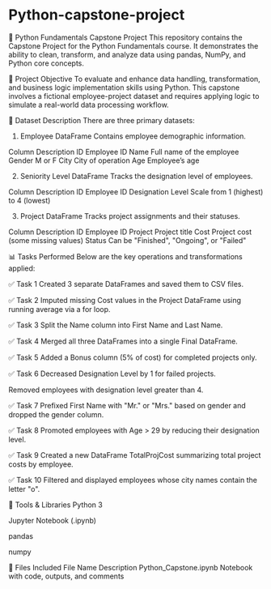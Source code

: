 # Python-capstone-project
🐍 Python Fundamentals Capstone Project
This repository contains the Capstone Project for the Python Fundamentals course. It demonstrates the ability to clean, transform, and analyze data using pandas, NumPy, and Python core concepts.

📌 Project Objective
To evaluate and enhance data handling, transformation, and business logic implementation skills using Python. This capstone involves a fictional employee-project dataset and requires applying logic to simulate a real-world data processing workflow.

🧾 Dataset Description
There are three primary datasets:

1. Employee DataFrame
Contains employee demographic information.

Column	Description
ID	Employee ID
Name	Full name of the employee
Gender	M or F
City	City of operation
Age	Employee’s age

2. Seniority Level DataFrame
Tracks the designation level of employees.

Column	Description
ID	Employee ID
Designation Level	Scale from 1 (highest) to 4 (lowest)

3. Project DataFrame
Tracks project assignments and their statuses.

Column	Description
ID	Employee ID
Project	Project title
Cost	Project cost (some missing values)
Status	Can be "Finished", "Ongoing", or "Failed"

📊 Tasks Performed
Below are the key operations and transformations applied:

✅ Task 1
Created 3 separate DataFrames and saved them to CSV files.

✅ Task 2
Imputed missing Cost values in the Project DataFrame using running average via a for loop.

✅ Task 3
Split the Name column into First Name and Last Name.

✅ Task 4
Merged all three DataFrames into a single Final DataFrame.

✅ Task 5
Added a Bonus column (5% of cost) for completed projects only.

✅ Task 6
Decreased Designation Level by 1 for failed projects.

Removed employees with designation level greater than 4.

✅ Task 7
Prefixed First Name with "Mr." or "Mrs." based on gender and dropped the gender column.

✅ Task 8
Promoted employees with Age > 29 by reducing their designation level.

✅ Task 9
Created a new DataFrame TotalProjCost summarizing total project costs by employee.

✅ Task 10
Filtered and displayed employees whose city names contain the letter "o".

🧰 Tools & Libraries
Python 3

Jupyter Notebook (.ipynb)

pandas

numpy

📁 Files Included
File Name	Description
Python_Capstone.ipynb	Notebook with code, outputs, and comments
